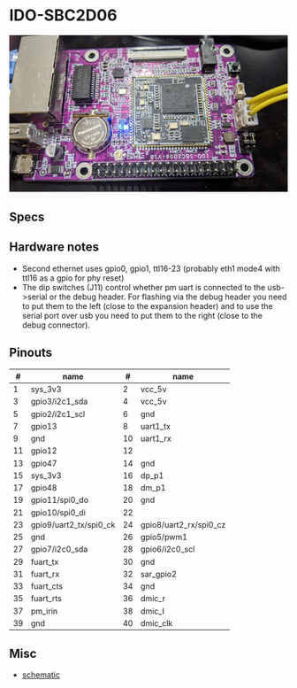 # IDO-SBC2D06

![board](board_thumb.jpg)

## Specs

## Hardware notes

- Second ethernet uses gpio0, gpio1, ttl16-23 (probably eth1 mode4 with ttl16 as a gpio for phy reset)
- The dip switches (J11) control whether pm uart is connected to the usb->serial or the debug header. For flashing via the debug header you need to put them to the left (close to the expansion header) and to use the serial port over usb you need to put them to the right (close to the debug connector).

## Pinouts

| #  | name                   | #  | name                   |
|----|------------------------|----|------------------------|
| 1  | sys_3v3                | 2  | vcc_5v                 |
| 3  | gpio3/i2c1_sda         | 4  | vcc_5v                 |
| 5  | gpio2/i2c1_scl         | 6  | gnd                    |
| 7  | gpio13                 | 8  | uart1_tx               |
| 9  | gnd                    | 10 | uart1_rx               |
| 11 | gpio12                 | 12 |                        |
| 13 | gpio47                 | 14 | gnd                    |
| 15 | sys_3v3                | 16 | dp_p1                  |
| 17 | gpio48                 | 18 | dm_p1                  |
| 19 | gpio11/spi0_do         | 20 | gnd                    |
| 21 | gpio10/spi0_di         | 22 |                        |
| 23 | gpio9/uart2_tx/spi0_ck | 24 | gpio8/uart2_rx/spi0_cz |
| 25 | gnd                    | 26 | gpio5/pwm1             |
| 27 | gpio7/i2c0_sda         | 28 | gpio6/i2c0_scl         |
| 29 | fuart_tx               | 30 | gnd                    |
| 31 | fuart_rx               | 32 | sar_gpio2              |
| 33 | fuart_cts              | 34 | gnd                    |
| 35 | fuart_rts              | 36 | dmic_r                 |
| 37 | pm_irin                | 38 | dmic_l                 |
| 39 | gnd                    | 40 | dmic_clk               |

## Misc

- [schematic](ido-sbc2d06-v1b-20210311(1).pdf)
